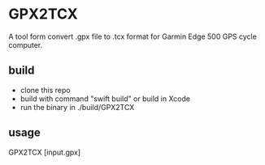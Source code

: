 # GPX2TCX

A tool form convert .gpx file to .tcx format for Garmin Edge 500 GPS cycle computer.

## build
- clone this repo
- build with command "swift build" or build in Xcode
- run the binary in ./build/GPX2TCX

## usage

GPX2TCX [input.gpx]
